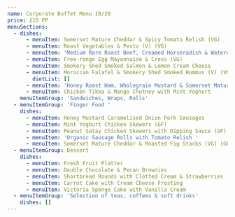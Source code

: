 ```yaml
---
name: Corporate Buffet Menu 19/20
price: £15 PP
menuSections:
  - dishes:
      - menuItem: Somerset Mature Cheddar & Spicy Tomato Relish (VG)
      - menuItem: Roast Vegetables & Pesto (V) (VG)
      - menuItem: 'Medium Rare Roast Beef, Creamed Horseradish & Watercress'
      - menuItem: Free-range Egg Mayonnaise & Cress (VG)
      - menuItem: Smokery Shed Smoked Salmon & Lemon Cream Cheese
      - menuItem: Moroccan Falafel & Smokery Shed Smoked Hummus (V) (VG)
        dietList: []
      - menuItem: 'Honey Roast Ham, Wholegrain Mustard & Somerset Mature Cheddar'
      - menuItem: Chicken Tikka & Mango Chutney with Mint Yoghurt
    menuItemGroup: 'Sandwiches, Wraps, Rolls'
  - menuItemGroup: 'Finger Food '
    dishes:
      - menuItem: Honey Mustard Caramelised Onion Pork Sausages
      - menuItem: Mint Yoghurt Chicken Skewers (GF)
      - menuItem: Peanut Satay Chicken Skewers with Dipping Sauce (GF)
      - menuItem: 'Organic Sausage Rolls with Tomato Relish '
      - menuItem: Somerset Mature Cheddar & Roasted Fig Stacks (VG) (GF)
  - menuItemGroup: Dessert
    dishes:
      - menuItem: Fresh Fruit Platter
      - menuItem: Double Chocolate & Pecan Brownies
      - menuItem: Shortbread Rounds with Clotted Cream & Strawberries
      - menuItem: Carrot Cake with Cream Cheese Frosting
      - menuItem: Victoria Sponge Cake with Vanilla Cream
  - menuItemGroup: 'Selection of teas, coffees & soft drinks'
    dishes: []
---
```


